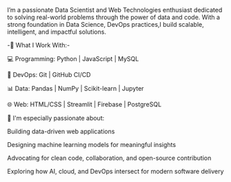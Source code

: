 
I’m a passionate Data Scientist and Web Technologies enthusiast dedicated to solving real-world problems through the power of data and code. With a strong foundation in Data Science, DevOps practices,I build scalable, intelligent, and impactful solutions.

-🔧 What I Work With:-

💻 Programming: Python | JavaScript | MySQL

🐳 DevOps: Git | GitHub CI/CD

📊 Data: Pandas | NumPy | Scikit-learn | Jupyter

🌐 Web: HTML/CSS | Streamlit | Firebase | PostgreSQL

🚀 I'm especially passionate about:

Building data-driven web applications

Designing machine learning models for meaningful insights

Advocating for clean code, collaboration, and open-source contribution

Exploring how AI, cloud, and DevOps intersect for modern software delivery


<!---
Mukungiisaac/Mukungiisaac is a ✨ special ✨ repository because its `README.md` (this file) appears on your GitHub profile.
You can click the Preview link to take a look at your changes.
--->
